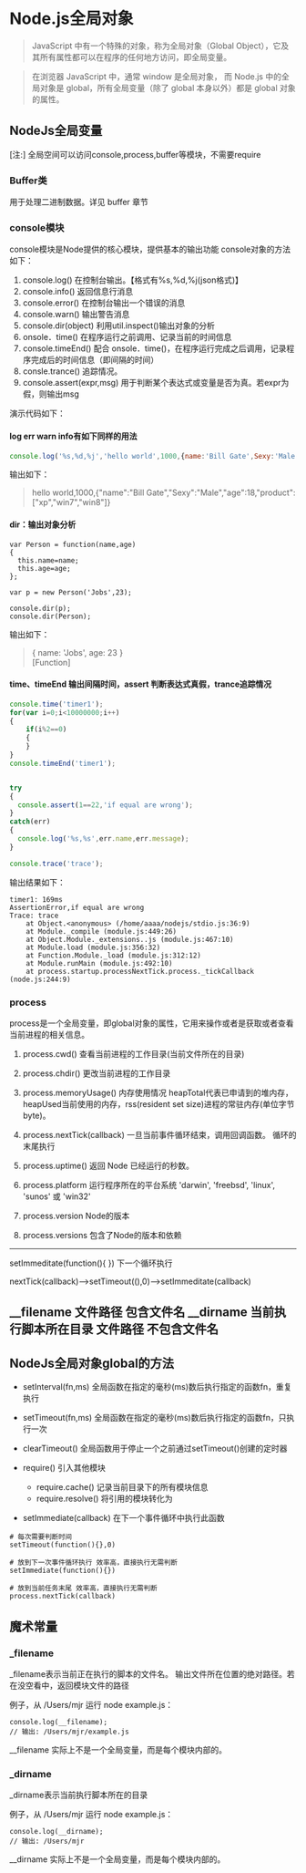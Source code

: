 # Node.js全局对象
> JavaScript 中有一个特殊的对象，称为全局对象（Global Object），它及其所有属性都可以在程序的任何地方访问，即全局变量。

> 在浏览器 JavaScript 中，通常 window 是全局对象， 而 Node.js 中的全局对象是 global，所有全局变量（除了 global 本身以外）都是 global 对象的属性。

## NodeJs全局变量

[注:]   全局空间可以访问console,process,buffer等模块，不需要require

### Buffer类
用于处理二进制数据。详见 buffer 章节

### console模块
console模块是Node提供的核心模块，提供基本的输出功能
console对象的方法如下：
1. console.log()    在控制台输出。【格式有%s,%d,%j(json格式)】
1. console.info()     返回信息行消息
1. console.error()    在控制台输出一个错误的消息
1. console.warn()     输出警告消息
1. console.dir(object)       利用util.inspect()输出对象的分析
1. onsole．time()     在程序运行之前调用、记录当前的时间信息
1. console.timeEnd()  配合 onsole．time()，在程序运行完成之后调用，记录程序完成后的时间信息（即间隔的时间）
1. consle.trance()    追踪情况。
1. console.assert(expr,msg)   用于判断某个表达式或变量是否为真。若expr为假，则输出msg

演示代码如下：    

#### log err warn info有如下同样的用法

```javascript
console.log('%s,%d,%j','hello world',1000,{name:'Bill Gate',Sexy:'Male',age:18,product:['xp','win7','win8']});
```

输出如下：   
>  hello world,1000,{"name":"Bill Gate","Sexy":"Male","age":18,"product":["xp","win7","win8"]}

#### dir：输出对象分析
```
var Person = function(name,age)       
{       
  this.name=name;      
  this.age=age;      
};       

var p = new Person('Jobs',23);  

console.dir(p);  
console.dir(Person);
```
输出如下：   
> { name: 'Jobs', age: 23 }     
[Function]

#### time、timeEnd 输出间隔时间，assert 判断表达式真假，trance追踪情况
```javascript
console.time('timer1');       
for(var i=0;i<10000000;i++)       
{      
    if(i%2==0)     
    {      
    }      
}      
console.timeEnd('timer1');   


try     
{      
  console.assert(1==22,'if equal are wrong');      
}     
catch(err)     
{     
  console.log('%s,%s',err.name,err.message);      
}       

console.trace('trace');      
```

输出结果如下：  
```
timer1: 169ms     
AssertionError,if equal are wrong     
Trace: trace      
    at Object.<anonymous> (/home/aaaa/nodejs/stdio.js:36:9)     
    at Module._compile (module.js:449:26)     
    at Object.Module._extensions..js (module.js:467:10)     
    at Module.load (module.js:356:32)     
    at Function.Module._load (module.js:312:12)     
    at Module.runMain (module.js:492:10)      
    at process.startup.processNextTick.process._tickCallback (node.js:244:9)       
```

### process

process是一个全局变量，即global对象的属性，它用来操作或者是获取或者查看当前进程的相关信息。

1. process.cwd()       查看当前进程的工作目录(当前文件所在的目录)
1. process.chdir()     更改当前进程的工作目录
1. process.memoryUsage() 内存使用情况 heapTotal代表已申请到的堆内存，heapUsed当前使用的内存，rss(resident set size)进程的常驻内存(单位字节byte)。
1. process.nextTick(callback) 一旦当前事件循环结束，调用回调函数。   循环的末尾执行
1. process.uptime()  返回 Node 已经运行的秒数。


1. process.platform 运行程序所在的平台系统 'darwin', 'freebsd', 'linux', 'sunos' 或 'win32'
2. process.version Node的版本
3. process.versions 包含了Node的版本和依赖


-----------------------------------------------------------------------------
setImmeditate(function(){ })     下一个循环执行

nextTick(callback)-->setTimeout((),0)-->setImmeditate(callback)

__filename  文件路径 包含文件名
__dirname   当前执行脚本所在目录  文件路径 不包含文件名
--------------------------------------------------------------------

## NodeJs全局对象global的方法

- setInterval(fn,ms) 全局函数在指定的毫秒(ms)数后执行指定的函数fn，重复执行

- setTimeout(fn,ms) 全局函数在指定的毫秒(ms)数后执行指定的函数fn，只执行一次

- clearTimeout() 全局函数用于停止一个之前通过setTimeout()创建的定时器

- require() 引入其他模块

  - require.cache() 记录当前目录下的所有模块信息
  - require.resolve() 将引用的模块转化为
- setImmediate(callback) 在下一个事件循环中执行此函数


```
# 每次需要判断时间
setTimeout(function(){},0)

# 放到下一次事件循环执行 效率高，直接执行无需判断
setImmediate(function(){})

# 放到当前任务末尾 效率高，直接执行无需判断
process.nextTick(callback)
```

## 魔术常量

### _filename

_filename表示当前正在执行的脚本的文件名。 输出文件所在位置的绝对路径。若在没空看中，返回模块文件的路径

例子，从 /Users/mjr 运行 node example.js：
```
console.log(__filename);
// 输出: /Users/mjr/example.js
```
__filename 实际上不是一个全局变量，而是每个模块内部的。

### _dirname

_dirname表示当前执行脚本所在的目录

例子，从 /Users/mjr 运行 node example.js：
```
console.log(__dirname);    
// 输出: /Users/mjr
```
__dirname 实际上不是一个全局变量，而是每个模块内部的。

